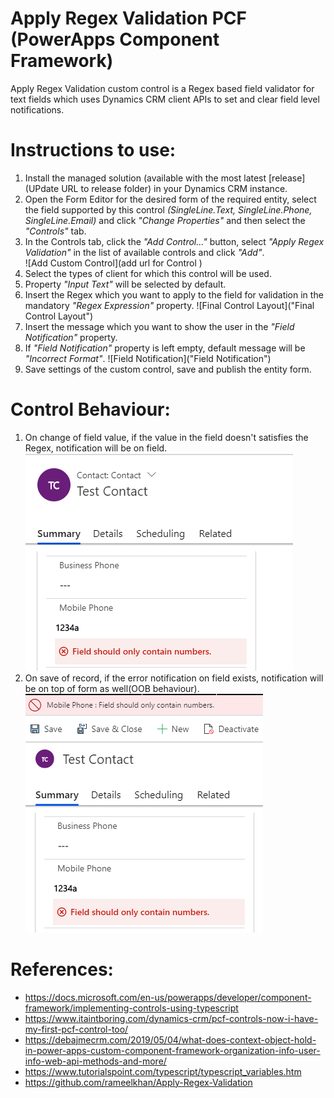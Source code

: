 # Apply Regex Validation PCF (PowerApps Component Framework)
Apply Regex Validation custom control is a Regex based field validator for text fields which uses Dynamics CRM client APIs to set and clear field level notifications.

# Instructions to use:
1. Install the managed solution (available with the most latest [release](UPdate URL to release folder) in your Dynamics CRM instance.
2. Open the Form Editor for the desired form of the required entity, select the field supported by this control *(SingleLine.Text, SingleLine.Phone, SingleLine.Email)* and click *"Change Properties"* and then select the *"Controls"* tab.
3. In the Controls tab, click the *"Add Control..."* button, select *"Apply Regex Validation"* in the list of available controls and click *"Add"*.\
![Add Custom Control](add url for Control )
4. Select the types of client for which this control will be used.
5. Property *"Input Text"* will be selected by default.
6. Insert the Regex which you want to apply to the field for validation in the mandatory *"Regex Expression"* property.
![Final Control Layout]("Final Control Layout")
7. Insert the message which you want to show the user in the *"Field Notification"* property.
8. If *"Field Notification"* property is left empty, default message will be *"Incorrect Format"*.
![Field Notification]("Field Notification")
9. Save settings of the custom control, save and publish the entity form.


# Control Behaviour:
1. On change of field value, if the value in the field doesn't satisfies the Regex, notification will be on field.\
![Error Message on field change](https://github.com/acehaddock/Text-Regex-Validation/blob/master/ReadMeImages/Error_Message_On_Field_Change.PNG?raw=true, "Error Message on field change")
2. On save of record, if the error notification on field exists, notification will be on top of form as well(OOB behaviour).\
![Error Message on Save](https://github.com/acehaddock/Text-Regex-Validation/blob/master/ReadMeImages/Error_Message_On_Save.PNG?raw=true, "Error Message on Save")

# References:
- https://docs.microsoft.com/en-us/powerapps/developer/component-framework/implementing-controls-using-typescript
- https://www.itaintboring.com/dynamics-crm/pcf-controls-now-i-have-my-first-pcf-control-too/
- https://debajmecrm.com/2019/05/04/what-does-context-object-hold-in-power-apps-custom-component-framework-organization-info-user-info-web-api-methods-and-more/
- https://www.tutorialspoint.com/typescript/typescript_variables.htm
- https://github.com/rameelkhan/Apply-Regex-Validation
